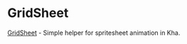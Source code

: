 # GridSheet
[GridSheet](https://nanjizal.github.io/GridSheet/bin/#1) - Simple helper for spritesheet animation in Kha.
